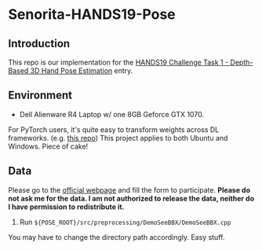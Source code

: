 # Senorita-HANDS19-Pose

## Introduction

This repo is our implementation for the [HANDS19 Challenge Task 1 - Depth-Based 3D Hand Pose Estimation](https://competitions.codalab.org/competitions/20913#learn_the_details) entry.

## Environment
- Dell Alienware R4 Laptop w/ one 8GB Geforce GTX 1070.

For PyTorch users, it's quite easy to transform weights across DL frameworks. (e.g. [this repo](https://github.com/xxradon/PytorchToCaffe)) This project applies to both Ubuntu and Windows. Piece of cake!

## Data
Please go to the [official webpage](https://sites.google.com/view/hands2019/challenge) and fill the form to participate. **Please do not ask me for the data. I am not authorized to release the data, neither do I have permission to redistribute it.**

1. Run ```${POSE_ROOT}/src/preprocessing/DemoSeeBBX/DemoSeeBBX.cpp```

You may have to change the directory path accordingly. Easy stuff.